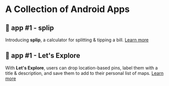 # A Collection of Android Apps

## 🔢 app #1 - splip
Introducing **splip**, a calculator for splitting & tipping a bill. [Learn more](/1_Splip "App 1")

## 🔢 app #1 - Let's Explore
With **Let's Explore**, users can drop location-based pins, label them with a title & description, and save them to add to their personal list of maps. [Learn more](/MyMaps "App 2")
